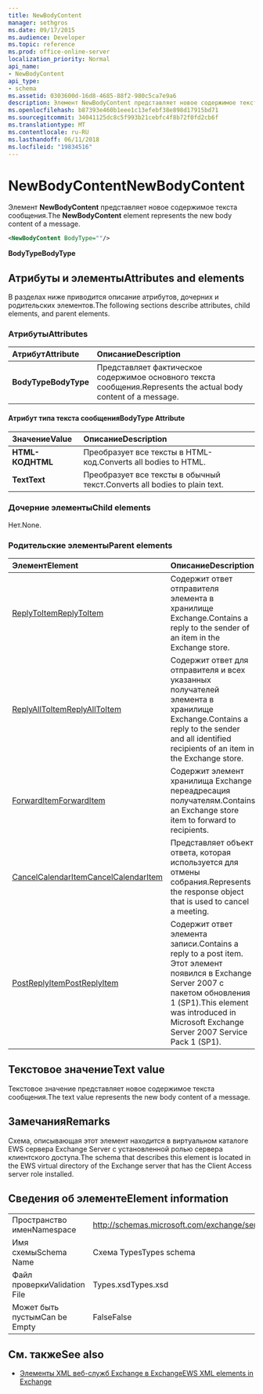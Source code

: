 ```yaml
---
title: NewBodyContent
manager: sethgros
ms.date: 09/17/2015
ms.audience: Developer
ms.topic: reference
ms.prod: office-online-server
localization_priority: Normal
api_name:
- NewBodyContent
api_type:
- schema
ms.assetid: 0303600d-16d8-4685-88f2-980c5ca7e9a6
description: Элемент NewBodyContent представляет новое содержимое текста сообщения.
ms.openlocfilehash: b87393e460b1eee1c13efebf38e898d17915bd71
ms.sourcegitcommit: 34041125dc8c5f993b21cebfc4f8b72f0fd2cb6f
ms.translationtype: MT
ms.contentlocale: ru-RU
ms.lasthandoff: 06/11/2018
ms.locfileid: "19834516"
---
```

# <a name="newbodycontent"></a><span data-ttu-id="6301f-103">NewBodyContent</span><span class="sxs-lookup"><span data-stu-id="6301f-103">NewBodyContent</span></span>

<span data-ttu-id="6301f-104">Элемент **NewBodyContent** представляет новое содержимое текста сообщения.</span><span class="sxs-lookup"><span data-stu-id="6301f-104">The **NewBodyContent** element represents the new body content of a message.</span></span> 
  
```xml
<NewBodyContent BodyType=""/>
```

 <span data-ttu-id="6301f-105">**BodyType**</span><span class="sxs-lookup"><span data-stu-id="6301f-105">**BodyType**</span></span>
## <a name="attributes-and-elements"></a><span data-ttu-id="6301f-106">Атрибуты и элементы</span><span class="sxs-lookup"><span data-stu-id="6301f-106">Attributes and elements</span></span>

<span data-ttu-id="6301f-107">В разделах ниже приводится описание атрибутов, дочерних и родительских элементов.</span><span class="sxs-lookup"><span data-stu-id="6301f-107">The following sections describe attributes, child elements, and parent elements.</span></span>
  
### <a name="attributes"></a><span data-ttu-id="6301f-108">Атрибуты</span><span class="sxs-lookup"><span data-stu-id="6301f-108">Attributes</span></span>

|<span data-ttu-id="6301f-109">**Атрибут**</span><span class="sxs-lookup"><span data-stu-id="6301f-109">**Attribute**</span></span>|<span data-ttu-id="6301f-110">**Описание**</span><span class="sxs-lookup"><span data-stu-id="6301f-110">**Description**</span></span>|
|:-----|:-----|
|<span data-ttu-id="6301f-111">**BodyType**</span><span class="sxs-lookup"><span data-stu-id="6301f-111">**BodyType**</span></span> <br/> |<span data-ttu-id="6301f-112">Представляет фактическое содержимое основного текста сообщения.</span><span class="sxs-lookup"><span data-stu-id="6301f-112">Represents the actual body content of a message.</span></span>  <br/> |
   
#### <a name="bodytype-attribute"></a><span data-ttu-id="6301f-113">Атрибут типа текста сообщения</span><span class="sxs-lookup"><span data-stu-id="6301f-113">BodyType Attribute</span></span>

|<span data-ttu-id="6301f-114">**Значение**</span><span class="sxs-lookup"><span data-stu-id="6301f-114">**Value**</span></span>|<span data-ttu-id="6301f-115">**Описание**</span><span class="sxs-lookup"><span data-stu-id="6301f-115">**Description**</span></span>|
|:-----|:-----|
|<span data-ttu-id="6301f-116">**HTML-КОД**</span><span class="sxs-lookup"><span data-stu-id="6301f-116">**HTML**</span></span> <br/> |<span data-ttu-id="6301f-117">Преобразует все тексты в HTML-код.</span><span class="sxs-lookup"><span data-stu-id="6301f-117">Converts all bodies to HTML.</span></span>  <br/> |
|<span data-ttu-id="6301f-118">**Text**</span><span class="sxs-lookup"><span data-stu-id="6301f-118">**Text**</span></span> <br/> |<span data-ttu-id="6301f-119">Преобразует все тексты в обычный текст.</span><span class="sxs-lookup"><span data-stu-id="6301f-119">Converts all bodies to plain text.</span></span>  <br/> |
   
### <a name="child-elements"></a><span data-ttu-id="6301f-120">Дочерние элементы</span><span class="sxs-lookup"><span data-stu-id="6301f-120">Child elements</span></span>

<span data-ttu-id="6301f-121">Нет.</span><span class="sxs-lookup"><span data-stu-id="6301f-121">None.</span></span>
  
### <a name="parent-elements"></a><span data-ttu-id="6301f-122">Родительские элементы</span><span class="sxs-lookup"><span data-stu-id="6301f-122">Parent elements</span></span>

|<span data-ttu-id="6301f-123">**Элемент**</span><span class="sxs-lookup"><span data-stu-id="6301f-123">**Element**</span></span>|<span data-ttu-id="6301f-124">**Описание**</span><span class="sxs-lookup"><span data-stu-id="6301f-124">**Description**</span></span>|
|:-----|:-----|
|[<span data-ttu-id="6301f-125">ReplyToItem</span><span class="sxs-lookup"><span data-stu-id="6301f-125">ReplyToItem</span></span>](replytoitem.md) <br/> |<span data-ttu-id="6301f-126">Содержит ответ отправителя элемента в хранилище Exchange.</span><span class="sxs-lookup"><span data-stu-id="6301f-126">Contains a reply to the sender of an item in the Exchange store.</span></span>  <br/> |
|[<span data-ttu-id="6301f-127">ReplyAllToItem</span><span class="sxs-lookup"><span data-stu-id="6301f-127">ReplyAllToItem</span></span>](replyalltoitem.md) <br/> |<span data-ttu-id="6301f-128">Содержит ответ для отправителя и всех указанных получателей элемента в хранилище Exchange.</span><span class="sxs-lookup"><span data-stu-id="6301f-128">Contains a reply to the sender and all identified recipients of an item in the Exchange store.</span></span>  <br/> |
|[<span data-ttu-id="6301f-129">ForwardItem</span><span class="sxs-lookup"><span data-stu-id="6301f-129">ForwardItem</span></span>](forwarditem.md) <br/> |<span data-ttu-id="6301f-130">Содержит элемент хранилища Exchange переадресация получателям.</span><span class="sxs-lookup"><span data-stu-id="6301f-130">Contains an Exchange store item to forward to recipients.</span></span>  <br/> |
|[<span data-ttu-id="6301f-131">CancelCalendarItem</span><span class="sxs-lookup"><span data-stu-id="6301f-131">CancelCalendarItem</span></span>](cancelcalendaritem.md) <br/> |<span data-ttu-id="6301f-132">Представляет объект ответа, которая используется для отмены собрания.</span><span class="sxs-lookup"><span data-stu-id="6301f-132">Represents the response object that is used to cancel a meeting.</span></span>  <br/> |
|[<span data-ttu-id="6301f-133">PostReplyItem</span><span class="sxs-lookup"><span data-stu-id="6301f-133">PostReplyItem</span></span>](postreplyitem.md) <br/> |<span data-ttu-id="6301f-134">Содержит ответ элемента записи.</span><span class="sxs-lookup"><span data-stu-id="6301f-134">Contains a reply to a post item.</span></span> <span data-ttu-id="6301f-135">Этот элемент появился в Exchange Server 2007 с пакетом обновления 1 (SP1).</span><span class="sxs-lookup"><span data-stu-id="6301f-135">This element was introduced in Microsoft Exchange Server 2007 Service Pack 1 (SP1).</span></span>  <br/> |
   
## <a name="text-value"></a><span data-ttu-id="6301f-136">Текстовое значение</span><span class="sxs-lookup"><span data-stu-id="6301f-136">Text value</span></span>

<span data-ttu-id="6301f-137">Текстовое значение представляет новое содержимое текста сообщения.</span><span class="sxs-lookup"><span data-stu-id="6301f-137">The text value represents the new body content of a message.</span></span>
  
## <a name="remarks"></a><span data-ttu-id="6301f-138">Замечания</span><span class="sxs-lookup"><span data-stu-id="6301f-138">Remarks</span></span>

<span data-ttu-id="6301f-139">Схема, описывающая этот элемент находится в виртуальном каталоге EWS сервера Exchange Server с установленной ролью сервера клиентского доступа.</span><span class="sxs-lookup"><span data-stu-id="6301f-139">The schema that describes this element is located in the EWS virtual directory of the Exchange server that has the Client Access server role installed.</span></span>
  
## <a name="element-information"></a><span data-ttu-id="6301f-140">Сведения об элементе</span><span class="sxs-lookup"><span data-stu-id="6301f-140">Element information</span></span>

|||
|:-----|:-----|
|<span data-ttu-id="6301f-141">Пространство имен</span><span class="sxs-lookup"><span data-stu-id="6301f-141">Namespace</span></span>  <br/> |http://schemas.microsoft.com/exchange/services/2006/types  <br/> |
|<span data-ttu-id="6301f-142">Имя схемы</span><span class="sxs-lookup"><span data-stu-id="6301f-142">Schema Name</span></span>  <br/> |<span data-ttu-id="6301f-143">Схема Types</span><span class="sxs-lookup"><span data-stu-id="6301f-143">Types schema</span></span>  <br/> |
|<span data-ttu-id="6301f-144">Файл проверки</span><span class="sxs-lookup"><span data-stu-id="6301f-144">Validation File</span></span>  <br/> |<span data-ttu-id="6301f-145">Types.xsd</span><span class="sxs-lookup"><span data-stu-id="6301f-145">Types.xsd</span></span>  <br/> |
|<span data-ttu-id="6301f-146">Может быть пустым</span><span class="sxs-lookup"><span data-stu-id="6301f-146">Can be Empty</span></span>  <br/> |<span data-ttu-id="6301f-147">False</span><span class="sxs-lookup"><span data-stu-id="6301f-147">False</span></span>  <br/> |
   
## <a name="see-also"></a><span data-ttu-id="6301f-148">См. также</span><span class="sxs-lookup"><span data-stu-id="6301f-148">See also</span></span>



- [<span data-ttu-id="6301f-149">Элементы XML веб-служб Exchange в Exchange</span><span class="sxs-lookup"><span data-stu-id="6301f-149">EWS XML elements in Exchange</span></span>](ews-xml-elements-in-exchange.md)


